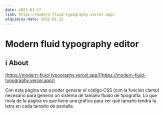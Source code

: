```yaml
---
date: 2022-01-17
link: https://modern-fluid-typography.vercel.app/
alquimias-date: 2022-01-22
---
```


# Modern fluid typography editor

## ℹ️ About

[https://modern-fluid-typography.vercel.app/](https://modern-fluid-typography.vercel.app/)

Con esta página vas a poder generar el código CSS (con la función clamp) necesario para generar un sistema de tamaño fluido de tipografía. Lo que mola de la página es que tiene una gráfica para ver qué tamaño tendrá la letra en cada tamaño de pantalla.  


